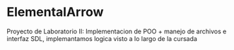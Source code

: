 # ElementalArrow
Proyecto de Laboratorio II: Implementacion de POO + manejo de archivos e interfaz SDL, implemantamos logica visto a lo largo de la cursada
